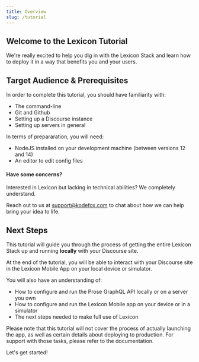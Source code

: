 ```yaml
---
title: Overview
slug: /tutorial
---
```


## Welcome to the Lexicon Tutorial

We're really excited to help you dig in with the Lexicon Stack and learn how to deploy it in a way that benefits you and your users.

## Target Audience & Prerequisites

In order to complete this tutorial, you should have familiarity with:

- The command-line
- Git and Github
- Setting up a Discourse instance
- Setting up servers in general

In terms of prepararation, you will need:

- NodeJS installed on your development machine (between versions 12 and 14)
- An editor to edit config files

#### Have some concerns?

Interested in Lexicon but lacking in technical abilities? We completely understand.

Reach out to us at support@kodefox.com to chat about how we can help bring your idea to life.

## Next Steps

This tutorial will guide you through the process of getting the entire Lexicon Stack up and running **locally** with your Discourse site.

At the end of the tutorial, you will be able to interact with your Discourse site in the Lexicon Mobile App on your local device or simulator.

You will also have an understanding of:

- How to configure and run the Prose GraphQL API locally or on a server you own
- How to configure and run the Lexicon Mobile app on your device or in a simulator
- The next steps needed to make full use of Lexicon

Please note that this tutorial will not cover the process of actually launching the app, as well as certain details about deploying to production. For support with those tasks, please refer to the documentation.

Let's get started!
